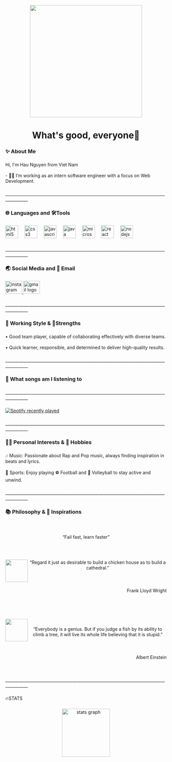 <br clear="both">

<div align="center">
  <img height="350" src="https://i.pinimg.com/originals/38/fc/87/38fc87fc31ee83aadd3b2b05f0efc47d.gif"  />
</div>

###

<h1 align="center">What's good, everyone💨</h1>

###

<h3 align="left">✨  About Me</h3>

###

<p align="left">Hi, I'm Hau Nguyen from Viet Nam<br><br>- 👨‍💻  I’m working as an intern software engineer with a focus on Web Development.<br></p>

###

<p align="left">_________________________________________________________________________________________</p>

###

<h3 align="left">🌐 Languages and 🛠️Tools</h3>

###

<div align="left">
  <img src="https://cdn.jsdelivr.net/gh/devicons/devicon/icons/html5/html5-original.svg" height="40" alt="html5 logo"  />
  <img width="12" />
  <img src="https://cdn.jsdelivr.net/gh/devicons/devicon/icons/css3/css3-original.svg" height="40" alt="css3 logo"  />
  <img width="12" />
  <img src="https://cdn.jsdelivr.net/gh/devicons/devicon/icons/javascript/javascript-original.svg" height="40" alt="javascript logo"  />
  <img width="12" />
  <img src="https://cdn.jsdelivr.net/gh/devicons/devicon/icons/java/java-original.svg" height="40" alt="java logo"  />
  <img width="12" />
  <img src="https://cdn.jsdelivr.net/gh/devicons/devicon/icons/microsoftsqlserver/microsoftsqlserver-plain.svg" height="40" alt="microsoftsqlserver logo"  />
  <img width="12" />
  <img src="https://cdn.jsdelivr.net/gh/devicons/devicon/icons/react/react-original.svg" height="40" alt="react logo"  />
  <img width="12" />
  <img src="https://cdn.jsdelivr.net/gh/devicons/devicon/icons/nodejs/nodejs-original.svg" height="40" alt="nodejs logo"  />
</div>

###

<p align="left">_________________________________________________________________________________________</p>

###

<h3 align="left">🌏 Social Media and 📩 Email</h3>

###

<div align="left">
  <a href="https://www.instagram.com/justttttt.hauz/profilecard" target="_blank">
    <img src="https://raw.githubusercontent.com/maurodesouza/profile-readme-generator/master/src/assets/icons/social/instagram/default.svg" width="52" height="40" alt="instagram logo"  />
  </a>
  <a href="mailto:hau.nguyen.personal@gmail.com" target="_blank">
    <img src="https://raw.githubusercontent.com/maurodesouza/profile-readme-generator/master/src/assets/icons/social/gmail/default.svg" width="52" height="40" alt="gmail logo"  />
  </a>
</div>

###

<p align="left">_________________________________________________________________________________________</p>

###

<h3 align="left">💫 Working Style & 💪Strengths</h3>

###

<p align="left">• Good team player, capable of collaborating effectively with diverse teams.<br><br>• Quick learner, responsible, and determined to deliver high-quality results.</p>

###

<p align="left">_________________________________________________________________________________________</p>

###

<h3 align="left">🎵 What songs am I listening to</h3>

###

<p align="left">_________________________________________________________________________________________</p>

###

<div align="left">
  <a href="https://open.spotify.com/user/31cgivadarw37hin2iiuoxi6f6o4">
    <img src="https://spotify-recently-played-readme.vercel.app/api?user=31cgivadarw37hin2iiuoxi6f6o4&count=2&unique=false" alt="Spotify recently played"  />
  </a>
</div>

###

<p align="left">_________________________________________________________________________________________</p>

###

<h3 align="left">🙆‍♂️ Personal Interests & 👋 Hobbies</h3>

###

<p align="left">🎶 Music: Passionate about Rap and Pop music, always finding inspiration in beats and lyrics.<br><br>👟 Sports: Enjoy playing ⚽ Football and 🏐 Volleyball to stay active and unwind.</p>

###

<p align="left">_________________________________________________________________________________________</p>

###

<h3 align="left">📚 Philosophy & 📖 Inspirations</h3>

###

<br clear="both">

<p align="center">“Fail fast, learn faster”</p>

###

<br clear="both">

<p align="center"></p>

###

<img align="left" height="70" src="https://media4.giphy.com/media/d2Z0WHJk4NTSad9K/giphy.gif?cid=6c09b9528pasjri67g8ygpa3yjg567z8uaqoplu7r4dtbwg1&ep=v1_gifs_search&rid=giphy.gif&ct=g"  />

###

<p align="center">“Regard it just as desirable to build a chicken house as to build a cathedral.”</p>

###

<br clear="both">

<p align="right">Frank Lloyd Wright</p>

###

<br clear="both">

<p align="left"></p>

###

<br clear="both">

<img align="left" height="70" src="https://media0.giphy.com/media/NS7Ai5yTyG5kA/giphy.gif?cid=6c09b952zezpbepdbkt2rzj0o633o9llpueha7uu1eo3hbp2&ep=v1_gifs_search&rid=giphy.gif&ct=g"  />

###

<p align="center">“Everybody is a genius. But if you judge a fish by its ability to climb a tree, it will live its whole life believing that it is stupid.”</p>

###

<br clear="both">

<p align="right">Albert Einstein</p>

###

<br clear="both">

<p align="left">_________________________________________________________________________________________</p>

###

<p align="left">🔥STATS</p>

###

<div align="center">
  <img src="https://github-readme-stats.vercel.app/api?username=Hau0909&hide_title=false&hide_rank=false&show_icons=true&include_all_commits=true&count_private=true&disable_animations=false&theme=dracula&locale=en&hide_border=false&order=1" height="150" alt="stats graph"  />
</div>

###
